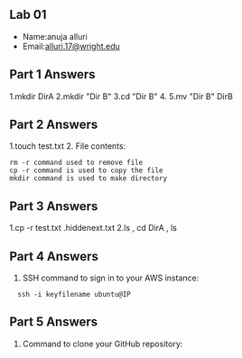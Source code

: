 ## Lab 01

- Name:anuja alluri
- Email:alluri.17@wright.edu

## Part 1 Answers

1.mkdir DirA
2.mkdir "Dir B"
3.cd "Dir B"
4.
5.mv "Dir B" DirB

## Part 2 Answers

1.touch test.txt
2. File contents:

```
rm -r command used to remove file
cp -r command is used to copy the file
mkdir command is used to make directory
```

## Part 3 Answers

1.cp -r test.txt .hiddenext.txt
2.ls , cd DirA , ls 
## Part 4 Answers

1. SSH command to sign in to your AWS instance:

```
  ssh -i keyfilename ubuntu@IP
```

## Part 5 Answers

1. Command to clone your GitHub repository:

```git clone "repository URL"
```
